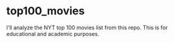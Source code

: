 # top100_movies
I'll analyze the NYT top 100 movies list from this repo. This is for educational and academic purposes.
